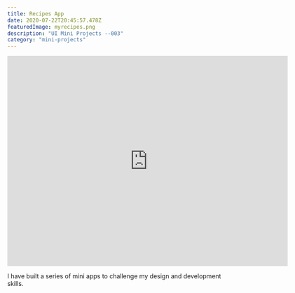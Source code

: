 ```yaml
---
title: Recipes App
date: 2020-07-22T20:45:57.478Z
featuredImage: myrecipes.png
description: "UI Mini Projects --003"
category: "mini-projects"
---
```

<iframe src="https://player.vimeo.com/video/459406939" width="640" height="480" frameborder="0" allow="autoplay; fullscreen" allowfullscreen></iframe>

I have built a series of mini apps to challenge my design and development skills.



